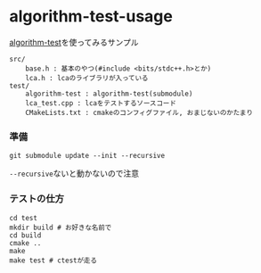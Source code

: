 # algorithm-test-usage

[algorithm-test](https://github.com/yosupo06/algorithm-test)を使ってみるサンプル

```
src/
    base.h : 基本のやつ(#include <bits/stdc++.h>とか)
    lca.h : lcaのライブラリが入っている
test/
    algorithm-test : algorithm-test(submodule)
    lca_test.cpp : lcaをテストするソースコード
    CMakeLists.txt : cmakeのコンフィグファイル, おまじないのかたまり
```

### 準備

```
git submodule update --init --recursive
```

`--recursive`ないと動かないので注意

### テストの仕方

```
cd test
mkdir build # お好きな名前で
cd build
cmake ..
make
make test # ctestが走る
```